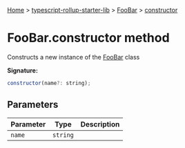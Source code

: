 [Home](./index) &gt; [typescript-rollup-starter-lib](./typescript-rollup-starter-lib.md) &gt; [FooBar](./typescript-rollup-starter-lib.foobar.md) &gt; [constructor](./typescript-rollup-starter-lib.foobar.constructor.md)

# FooBar.constructor method

Constructs a new instance of the [FooBar](./typescript-rollup-starter-lib.foobar.md) class

**Signature:**
```javascript
constructor(name?: string);
```

## Parameters

|  Parameter | Type | Description |
|  --- | --- | --- |
|  `name` | `string` |  |

